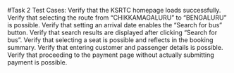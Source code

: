 #Task 2 Test Cases:
Verify that the KSRTC homepage loads successfully.
Verify that selecting the route from “CHIKKAMAGALURU” to “BENGALURU” is possible.
Verify that setting an arrival date enables the “Search for bus” button.
Verify that search results are displayed after clicking “Search for bus”.
Verify that selecting a seat is possible and reflects in the booking summary.
Verify that entering customer and passenger details is possible.
Verify that proceeding to the payment page without actually submitting payment is possible.
